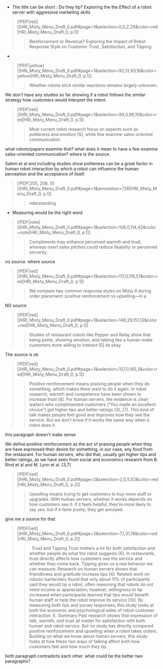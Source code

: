 
 * The title can be short :  Do they tip? Exploring the the Effect of  a robot server with aggressive marketing skills

> [!PDF|red] [[HRI_Misty_Menu_Draft_0.pdf#page=1&selection=0,0,2,25&color=red|HRI_Misty_Menu_Draft_0, p.1]]
> > Reinforcement or Revenue? Exploring the Impact of Robot Response Style on Customer Trust, Satisfaction, and Tipping

* 
> [!PDF|yellow] [[HRI_Misty_Menu_Draft_0.pdf#page=1&selection=92,13,93,16&color=yellow|HRI_Misty_Menu_Draft_0, p.1]]
> > Whether robots elicit similar reactions remains largely unknown.
> 

We don't have any studies so far showing if a robot follows the similar strategy how customers would interpret the intent. 

> [!PDF|red] [[HRI_Misty_Menu_Draft_0.pdf#page=1&selection=94,0,96,10&color=red|HRI_Misty_Menu_Draft_0, p.1]]
> > Most current robot research focus on aspects such as politeness and emotion [5], while few examine sales-oriented communication

what robots/papers examine that? what does it mean to have a few examine sales-oriented communication? where is the source. 

Salem et al and including studies show politeness can be a great factor in human robot interaction by which a robot can influence the human perception and the acceptance of itself.
> [!PDF|255, 208, 0] [[HRI_Misty_Menu_Draft_0.pdf#page=1&annotation=72R|HRI_Misty_Menu_Draft_0, p.1]]
> > nderstanding

*  Measuring would be the right word

> [!PDF|note] [[HRI_Misty_Menu_Draft_0.pdf#page=1&selection=108,0,114,42&color=note|HRI_Misty_Menu_Draft_0, p.1]]
> > Compliments may enhance perceived warmth and trust, whereas overt sales pitches could reduce likability or perceived sincerity. 

no source. where source 

> [!PDF|red] [[HRI_Misty_Menu_Draft_0.pdf#page=1&selection=117,0,118,57&color=red|HRI_Misty_Menu_Draft_0, p.1]]
> > We compare two common response styles on Misty II during order placement: positive reinforcement vs upselling—in a

NO source

> [!PDF|red] [[HRI_Misty_Menu_Draft_0.pdf#page=1&selection=148,29,151,12&color=red|HRI_Misty_Menu_Draft_0, p.1]]
> > Studies of restaurant robots like Pepper and Relay show that being polite, showing emotion, and talking like a human make customers more willing to interact [5]
its okay

The source is ok

> [!PDF|red] [[HRI_Misty_Menu_Draft_0.pdf#page=1&selection=157,0,165,3&color=red|HRI_Misty_Menu_Draft_0, p.1]]
> > Positive reinforcement means praising people when they do something, which makes them want to do it again. In robot research, warmth and competence have been shown to increase trust [6]. For human servers, the evidence is clear: waiters who complimented customers (“You made an excellent choice”) got higher tips and better ratings [3], [7]. This kind of talk makes people feel good and improves how they see the service. But we don’t know if it works the same way when a robot does it.

this paragraph doesn't make sense 

We define positive reinforcement as the act of praising people when they are have expressed their desire for something, in our case, any food from the restaurant. For human servers, who did that, usually got higher tips and better ratings, as we have seen from social and economics research from B. Rind et al and M. Lynn et al. [3,7]





> [!PDF|red] [[HRI_Misty_Menu_Draft_0.pdf#page=2&selection=2,0,5,52&color=red|HRI_Misty_Menu_Draft_0, p.2]]
> > Upselling means trying to get customers to buy more stuff or upgrades. With human servers, whether it works depends on how customers see it: if it feels helpful, they’re more likely to say yes, but if it feels pushy, they get annoyed.

give me a source for that

> [!PDF|red] [[HRI_Misty_Menu_Draft_0.pdf#page=2&selection=7,1,31,18&color=red|HRI_Misty_Menu_Draft_0, p.2]]
> > . Trust and Tipping Trust matters a lot for both satisfaction and whether people do what the robot suggests [6]. In restaurants, trust directly affects how customers see the service and whether they come back. Tipping gives us a real behavior we can measure. Research on human servers shows that friendliness and gratitude increase tips [4]. Related work on robotic bartenders found that only about 11% of participants said they would tip a robot, often reasoning that robots do not need income or appreciation; however, willingness to tip increased when participants learned that tips would benefit human staff or help the robot improve its service [10]. By measuring both tips and survey responses, this study looks at both the economic and psychological sides of robot-customer interaction. E. Summary Past research shows that expression of talk, warmth, and trust all matter for satisfaction with both human and robot service. But no study has directly compared positive reinforcement and upselling when a robot takes orders. Building on what we know about human servers, this study looks at how these two ways of talking affect both how customers feel and how much they tip.

both paragraph contradicts each other. what could be the better two paragraphs?

